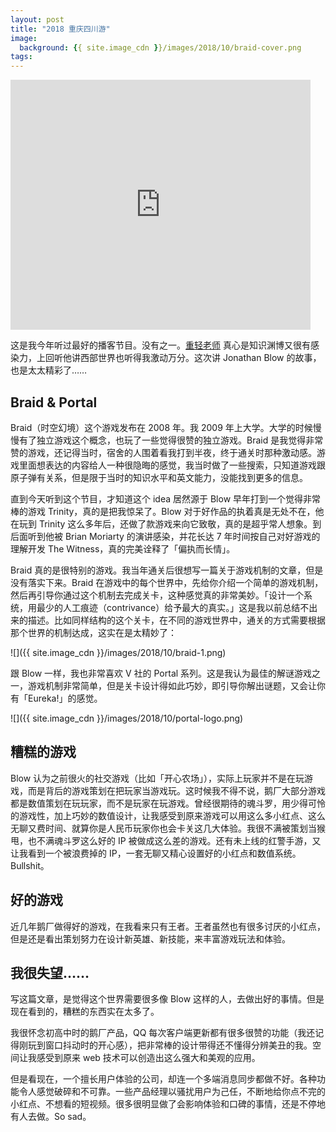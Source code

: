 ```yaml
---
layout: post
title: "2018 重庆四川游"
image:
  background: {{ site.image_cdn }}/images/2018/10/braid-cover.png
tags: 
---
```


<iframe src="https://www.g-cores.com/radios/95312/embed" width="480" height="400" allowtransparency="true" border="0" frameborder="0" style="width:480px;height:400px;"></iframe>

这是我今年听过最好的播客节目。没有之一。[重轻老师](https://www.g-cores.com/users/31418) 真心是知识渊博又很有感染力，上回听他讲西部世界也听得我激动万分。这次讲 Jonathan Blow 的故事，也是太太精彩了……

<!--more-->

## Braid & Portal

Braid（时空幻境）这个游戏发布在 2008 年。我 2009 年上大学。大学的时候慢慢有了独立游戏这个概念，也玩了一些觉得很赞的独立游戏。Braid 是我觉得非常赞的游戏，还记得当时，宿舍的人围着看我打到半夜，终于通关时那种激动感。游戏里面想表达的内容给人一种很隐晦的感觉，我当时做了一些搜索，只知道游戏跟原子弹有关系，但是限于当时的知识水平和英文能力，没能找到更多的信息。

直到今天听到这个节目，才知道这个 idea 居然源于 Blow 早年打到一个觉得非常棒的游戏 Trinity，真的是把我惊呆了。Blow 对于好作品的执着真是无处不在，他在玩到 Trinity 这么多年后，还做了款游戏来向它致敬，真的是超乎常人想象。到后面听到他被 Brian Moriarty 的演讲感染，并花长达 7 年时间按自己对好游戏的理解开发 The Witness，真的完美诠释了「偏执而长情」。

Braid 真的是很特别的游戏。我当年通关后很想写一篇关于游戏机制的文章，但是没有落实下来。Braid 在游戏中的每个世界中，先给你介绍一个简单的游戏机制，然后再引导你通过这个机制去完成关卡，这种感觉真的非常美妙。「设计一个系统，用最少的人工痕迹（contrivance）给予最大的真实。」这是我以前总结不出来的描述。比如同样结构的这个关卡，在不同的游戏世界中，通关的方式需要根据那个世界的机制达成，这实在是太精妙了：

![]({{ site.image_cdn }}/images/2018/10/braid-1.png)

跟 Blow 一样，我也非常喜欢 V 社的 Portal 系列。这是我认为最佳的解谜游戏之一，游戏机制非常简单，但是关卡设计得如此巧妙，即引导你解出谜题，又会让你有「Eureka!」的感觉。

![]({{ site.image_cdn }}/images/2018/10/portal-logo.png)

## 糟糕的游戏

Blow 认为之前很火的社交游戏（比如「开心农场」），实际上玩家并不是在玩游戏，而是背后的游戏策划在把玩家当游戏玩。这时候我不得不说，鹅厂大部分游戏都是数值策划在玩玩家，而不是玩家在玩游戏。曾经很期待的魂斗罗，用少得可怜的游戏性，加上巧妙的数值设计，让我感受到原来游戏可以用这么多小红点、这么无聊又费时间、就算你是人民币玩家你也会卡关这几大体验。我很不满被策划当猴甩，也不满魂斗罗这么好的 IP 被做成这么差的游戏。还有未上线的红警手游，又让我看到一个被浪费掉的 IP，一套无聊又精心设置好的小红点和数值系统。Bullshit。

## 好的游戏

近几年鹅厂做得好的游戏，在我看来只有王者。王者虽然也有很多讨厌的小红点，但是还是看出策划努力在设计新英雄、新技能，来丰富游戏玩法和体验。

## 我很失望……

写这篇文章，是觉得这个世界需要很多像 Blow 这样的人，去做出好的事情。但是现在看到的，糟糕的东西实在太多了。

我很怀念初高中时的鹅厂产品，QQ 每次客户端更新都有很多很赞的功能（我还记得刚玩到窗口抖动时的开心感），把非常棒的设计带得还不懂得分辨美丑的我。空间让我感受到原来 web 技术可以创造出这么强大和美观的应用。

但是看现在，一个擅长用户体验的公司，却连一个多端消息同步都做不好。各种功能令人感觉破碎和不可靠。一些产品经理以骚扰用户为己任，不断地给你点不完的小红点、不想看的短视频。很多很明显做了会影响体验和口碑的事情，还是不停地有人去做。So sad。
